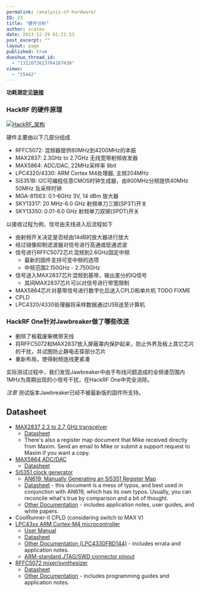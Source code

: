 ```yaml
---
permalink: /analysis-of-hardware/
ID: 23
title: "硬件分析"
author: scateu
date: 2013-12-29 01:21:53
post_excerpt: ""
layout: page
published: true
duoshuo_thread_id:
  - "1312073613704167430"
views:
  - "25442"
---
```

<strong>功耗测定见<a title="HackRF One功耗测定" href="http://www.hackrf.net/2014/03/hackrf-one-power-consumption/">链接</a></strong>
<h3>HackRF 的硬件原理</h3>
<a href="http://www.hackrf.net/wp-content/uploads/2013/12/HackRF_架构.png"><img class="alignnone size-full wp-image-234" alt="HackRF_架构" src="http://www.hackrf.net/wp-content/uploads/2013/12/HackRF_架构.png" /></a>

硬件主要由以下几部分组成
<ul>
	<li>RFFC5072: 混频器提供80MHz到4200MHz的本振</li>
	<li>MAX2837: 2.3GHz to 2.7GHz 无线宽带射频收发器</li>
	<li>MAX5864: ADC/DAC, 22MHz采样率 8bit</li>
	<li>LPC4320/4330: ARM Cortex M4处理器, 主频204MHz</li>
	<li>Si5351B: I2C可编程任意CMOS时钟生成器，由800MHz分频提供40MHz 50MHz 及采样时钟</li>
	<li>MGA-81563: 0.1–6GHz 3V, 14 dBm 放大器</li>
	<li>SKY13317: 20 MHz-6.0 GHz 射频单刀三掷(SP3T)开关</li>
	<li>SKY13350: 0.01-6.0 GHz 射频单刀双掷(SPDT)开关</li>
</ul>
以接收过程为例，信号由天线进入后流程如下
<ul>
	<li>由射频开关决定是否经由14dB的放大器进行放大</li>
	<li>经过镜像抑制滤波器对信号进行高通或低通滤波</li>
	<li>信号进行RFFC5072芯片混频到2.6GHz固定中频
<ul>
	<li>最新的固件支持可变中频的选项</li>
	<li>中频范围2.150GHz - 2.750GHz</li>
</ul>
</li>
	<li>信号送入MAX2837芯片混频到基带，输出差分的IQ信号
<ul>
	<li>其间MAX2837芯片可以对信号进行带宽限制</li>
</ul>
</li>
	<li>MAX5864芯片对基带信号进行数字化后送入CPLD和单片机 TODO FIXME</li>
	<li>CPLD</li>
	<li>LPC4320/4330处理器将采样数据通过USB送至计算机</li>
</ul>
<h3>HackRF One针对Jawbreaker做了哪些改进</h3>
<ul>
	<li>删除了板载废柴微带天线</li>
	<li>将RFFC5072和MAX2837放入屏蔽罩内保护起来，防止外界及板上其它芯片的干扰，并试图防止静电击穿部分芯片</li>
	<li>重新布局，使得射频连线更紧凑</li>
</ul>
实际测试过程中，我们发现Jawbreaker中由于布线问题造成的全频谱范围内1MHz为周期出现的小信号干扰，在HackRF One中完全消除。

<em>注意</em> 测试版本Jawbreaker已经不被最新版的固件所支持。
<h2>Datasheet</h2>
<ul>
	<li><a href="http://www.maxim-ic.com/datasheet/index.mvp/id/5452/t/al">MAX2837 2.3 to 2.7 GHz transceiver</a>
<ul>
	<li><a href="http://datasheets.maxim-ic.com/en/ds/MAX2837.pdf">Datasheet</a></li>
	<li>There's also a register map document that Mike received directly from Maxim. Send an email to Mike or submit a support request to Maxim if you want a copy.</li>
</ul>
</li>
	<li><a href="http://www.maxim-ic.com/datasheet/index.mvp/id/3946/t/do">MAX5864 ADC/DAC</a>
<ul>
	<li><a href="http://datasheets.maxim-ic.com/en/ds/MAX5864.pdf">Datasheet</a></li>
</ul>
</li>
	<li><a href="http://www.silabs.com/products/clocksoscillators/clock-generator/Pages/lvcmos-clocks-5-outputs.aspx">Si5351 clock generator</a>
<ul>
	<li><a href="http://www.silabs.com/Support%20Documents/TechnicalDocs/AN619.pdf">AN619: Manually Generating an Si5351 Register Map</a></li>
	<li><a href="http://www.silabs.com/Support%20Documents/TechnicalDocs/Si5351.pdf">Datasheet</a> - this document is a mess of typos, and best used in conjunction with AN619, which has its own typos. Usually, you can reconcile what's true by comparison and a bit of thought.</li>
	<li><a href="http://www.silabs.com/products/clocksoscillators/clock-generators-and-buffers/Pages/clock+vcxo.aspx">Other Documentation</a> - includes application notes, user guides, and white papers.</li>
</ul>
</li>
	<li>CoolRunner-II CPLD (considering switch to MAX V)</li>
	<li><a href="http://www.nxp.com/products/microcontrollers/cortex_m4/lpc4300/">LPC43xx ARM Cortex-M4 microcontroller</a>
<ul>
	<li><a href="http://www.nxp.com/documents/user_manual/UM10503.pdf">User Manual</a></li>
	<li><a href="http://www.nxp.com/documents/data_sheet/LPC4350_30_20_10.pdf">Datasheet</a></li>
	<li><a href="http://www.nxp.com/products/microcontrollers/cortex_m4/lpc4300/LPC4330FBD144.html#documentation">Other Documentation (LPC4330FBD144)</a> - includes errata and application notes.</li>
	<li><a href="http://www.keil.com/support/man/docs/ulink2/ulink2_hw_connectors.htm">ARM-standard JTAG/SWD connector pinout</a></li>
</ul>
</li>
	<li><a href="https://estore.rfmd.com/RFMD_Onlinestore/Products/RFMD+Parts/PID-P_RFFC5072.aspx">RFFC5072 mixer/synthesizer</a>
<ul>
	<li><a href="http://www.rfmd.com/CS/Documents/RFFC5071_2DS.pdf">Datasheet</a></li>
	<li><a href="https://estore.rfmd.com/RFMD_Onlinestore/Products/RFMD+Parts/PID-P_RFFC5071.aspx">Other Documentation</a> - includes programming guides and application notes.</li>
</ul>
</li>
</ul>

